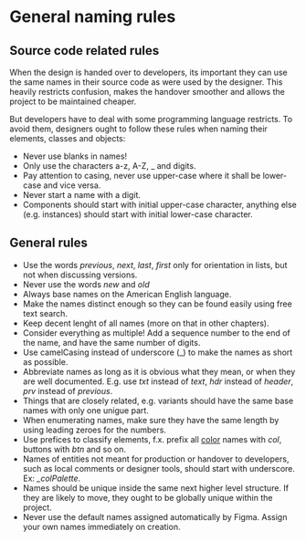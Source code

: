# General naming rules

## Source code related rules

When the design is handed over to developers, its important they can use the same names in their source code
as were used by the designer. This heavily restricts confusion, makes the handover smoother and allows the
project to be maintained cheaper.

But developers have to deal with some programming language restricts. To avoid them, designers ought to follow
these rules when naming their elements, classes and objects:

- Never use blanks in names!
- Only use the characters a-z, A-Z, \_ and digits.
- Pay attention to casing, never use upper-case where it shall be lower-case and vice versa.
- Never start a name with a digit.
- Components should start with initial upper-case character, anything else (e.g. instances) should start with initial lower-case character.

## General rules

- Use the words _previous_, _next_, _last_, _first_ only for orientation in lists, but not when discussing versions.
- Never use the words _new_ and _old_
- Always base names on the American English language.
- Make the names distinct enough so they can be found easily using free text search.
- Keep decent lenght of all names (more on that in other chapters).
- Consider everything as multiple! Add a sequence number to the end of the name, and have the same number of digits.
- Use camelCasing instead of underscore (\_) to make the names as short as possible.
- Abbreviate names as long as it is obvious what they mean, or when they are well documented. E.g. use _txt_ instead of _text_, _hdr_ instead of _header_, _prv_ instead of _previous_.
- Things that are closely related, e.g. variants should have the same base names with only one unigue part.
- When enumerating names, make sure they have the same length by using leading zeroes for the numbers.
- Use prefices to classify elements, f.x. prefix all [color](colors.md) names with _col_, buttons with _btn_ and so on.
- Names of entities not meant for production or handover to developers, such as local comments or designer tools, should start with underscore. Ex: _\_colPalette_.
- Names should be unique inside the same next higher level structure. If they are likely to move, they ought to be globally unique within the project.
- Never use the default names assigned automatically by Figma. Assign your own names immediately on creation.
